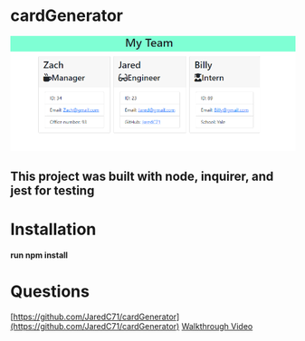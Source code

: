 # cardGenerator
![Screenshot](ScreenShot.png)

## This project was built with node, inquirer, and jest for testing

# Installation
#### run npm install 

# Questions
[https://github.com/JaredC71/cardGenerator](https://github.com/JaredC71/cardGenerator)
[Walkthrough Video](https://drive.google.com/file/d/12qzuODcLQrx9G-ndEJxWCZ1-RDGwFwgj/view)

